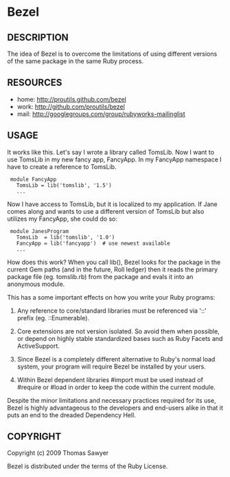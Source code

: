 # Bezel

## DESCRIPTION

The idea of Bezel is to overcome the limitations of using different
versions of the same package in the same Ruby process.


## RESOURCES

* home: http://proutils.github.com/bezel
* work: http://github.com/proutils/bezel
* mail: http://googlegroups.com/group/rubyworks-mailinglist


## USAGE

It works like this. Let's say I wrote a library called TomsLib. Now I
want to use TomsLib in my new fancy app, FancyApp. In my FancyApp
namespace I have to create a reference to TomsLib.

     module FancyApp
       TomsLib = lib('tomslib', '1.5')
       ...
 
Now I have access to TomsLib, but it is localized to my application.
If Jane comes along and wants to use a different version of TomsLib
but also utilizes my FancyApp, she could do so:

     module JanesProgram
       TomsLib  = lib('tomslib', '1.0')
       FancyApp = lib('fancyapp')  # use newest available
       ...

How does this work? When you call lib(), Bezel looks for the package
in the current Gem paths (and in the future, Roll ledger) then it
reads the primary package file (eg. tomslib.rb) from the package and
evals it into an anonymous module.

This has a some important effects on how you write your Ruby programs:

1. Any reference to core/standard libraries must be referenced via '::' 
prefix (eg. ::Enumerable).

2. Core extensions are not version isolated. So avoid them when
possible, or depend on highly stable standardized bases such as
Ruby Facets and ActiveSupport.

3. Since Bezel is a completely different alternative to Ruby's normal
load system, your program will require Bezel be installed by your
users. 

4. Within Bezel dependent libraries #import must be used instead
of #require or #load in order to keep the code within the current module.

Despite the minor limitations and necessary practices required for its
use, Bezel is highly advantageous to the developers and end-users alike
in that it puts an end to the dreaded Dependency Hell.

## COPYRIGHT

Copyright (c) 2009 Thomas Sawyer

Bezel is distributed under the terms of the Ruby License.
